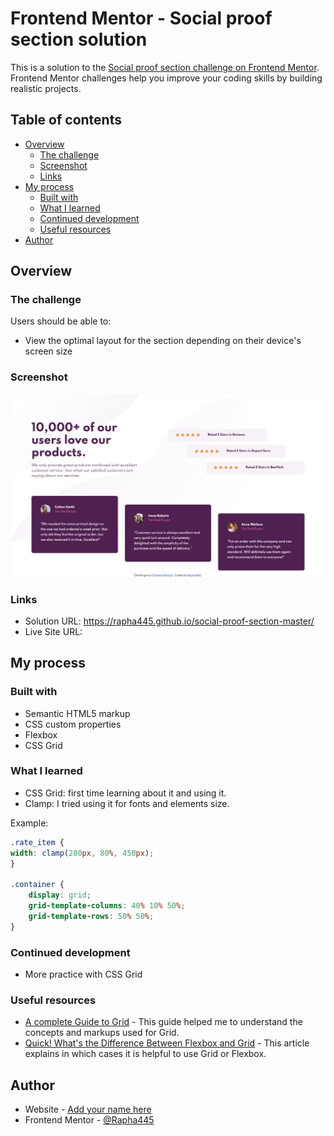 # Frontend Mentor - Social proof section solution

This is a solution to the [Social proof section challenge on Frontend Mentor](https://www.frontendmentor.io/challenges/social-proof-section-6e0qTv_bA). Frontend Mentor challenges help you improve your coding skills by building realistic projects. 

## Table of contents

- [Overview](#overview)
  - [The challenge](#the-challenge)
  - [Screenshot](#screenshot)
  - [Links](#links)
- [My process](#my-process)
  - [Built with](#built-with)
  - [What I learned](#what-i-learned)
  - [Continued development](#continued-development)
  - [Useful resources](#useful-resources)
- [Author](#author)


## Overview

### The challenge

Users should be able to:

- View the optimal layout for the section depending on their device's screen size

### Screenshot

![](design/screenshot.png)

### Links

- Solution URL: https://rapha445.github.io/social-proof-section-master/
- Live Site URL: 

## My process

### Built with

- Semantic HTML5 markup
- CSS custom properties
- Flexbox
- CSS Grid

### What I learned

- CSS Grid: first time learning about it and using it.
- Clamp: I tried using it for fonts and elements size.

Example: 

```css
.rate_item {
width: clamp(280px, 80%, 450px);
}

.container {
    display: grid;
    grid-template-columns: 40% 10% 50%;
    grid-template-rows: 50% 50%;
}
```

### Continued development

- More practice with CSS Grid

### Useful resources

- [A complete Guide to Grid](https://css-tricks.com/snippets/css/complete-guide-grid/) - This guide helped me to understand the concepts and markups used for Grid.
- [Quick! What's the Difference Between Flexbox and Grid](https://css-tricks.com/quick-whats-the-difference-between-flexbox-and-grid/) - This article explains in which cases it is helpful to use Grid or Flexbox.

## Author

- Website - [Add your name here](https://www.your-site.com)
- Frontend Mentor - [@Rapha445](https://www.frontendmentor.io/profile/rapha445)
